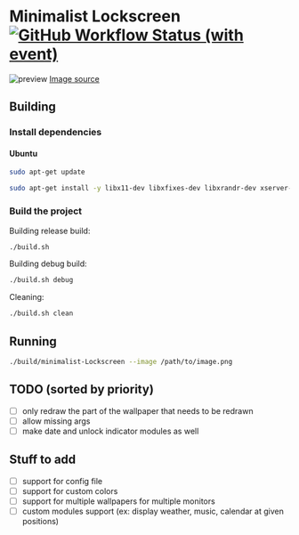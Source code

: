 # Minimalist Lockscreen [![GitHub Workflow Status (with event)](https://img.shields.io/github/actions/workflow/status/flipflop133/minimalist-lockscreen/makefile.yml)](https://github.com/flipflop133/minimalist-lockscreen/actions)
![preview](https://github.com/flipflop133/minimalist-lockscreen/assets/48946818/c769b087-acac-4729-bb36-7a4d9008b677)
[Image source](https://unsplash.com/photos/person-sitting-inside-restaurant-zlABb6Gke24)
## Building

### Install dependencies

#### Ubuntu

```bash
sudo apt-get update
```

```bash
sudo apt-get install -y libx11-dev libxfixes-dev libxrandr-dev xserver-xorg-dev libxinerama-dev libpam0g-dev libxft-dev
```

### Build the project

Building release build:

```bash
./build.sh
```

Building debug build:

```bash
./build.sh debug
```

Cleaning:

```bash
./build.sh clean
```

## Running

```bash
./build/minimalist-Lockscreen --image /path/to/image.png
```

## TODO (sorted by priority)

- [ ] only redraw the part of the wallpaper that needs to be redrawn
- [ ] allow missing args
- [ ] make date and unlock indicator modules as well

## Stuff to add

- [ ] support for config file
- [ ] support for custom colors
- [ ] support for multiple wallpapers for multiple monitors
- [ ] custom modules support (ex: display weather, music, calendar at given positions)
